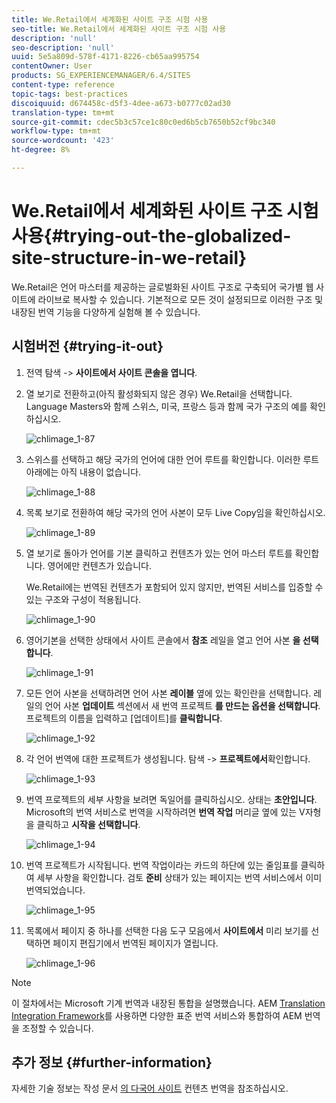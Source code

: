 ```yaml
---
title: We.Retail에서 세계화된 사이트 구조 시험 사용
seo-title: We.Retail에서 세계화된 사이트 구조 시험 사용
description: 'null'
seo-description: 'null'
uuid: 5e5a809d-578f-4171-8226-cb65aa995754
contentOwner: User
products: SG_EXPERIENCEMANAGER/6.4/SITES
content-type: reference
topic-tags: best-practices
discoiquuid: d674458c-d5f3-4dee-a673-b0777c02ad30
translation-type: tm+mt
source-git-commit: cdec5b3c57ce1c80c0ed6b5cb7650b52cf9bc340
workflow-type: tm+mt
source-wordcount: '423'
ht-degree: 8%

---
```



# We.Retail에서 세계화된 사이트 구조 시험 사용{#trying-out-the-globalized-site-structure-in-we-retail}

We.Retail은 언어 마스터를 제공하는 글로벌화된 사이트 구조로 구축되어 국가별 웹 사이트에 라이브로 복사할 수 있습니다. 기본적으로 모든 것이 설정되므로 이러한 구조 및 내장된 번역 기능을 다양하게 실험해 볼 수 있습니다.

## 시험버전 {#trying-it-out}

1. 전역 탐색 -> **사이트에서 사이트 콘솔을 엽니다**.
1. 열 보기로 전환하고(아직 활성화되지 않은 경우) We.Retail을 선택합니다. Language Masters와 함께 스위스, 미국, 프랑스 등과 함께 국가 구조의 예를 확인하십시오.

   ![chlimage_1-87](assets/chlimage_1-87.png)

1. 스위스를 선택하고 해당 국가의 언어에 대한 언어 루트를 확인합니다. 이러한 루트 아래에는 아직 내용이 없습니다.

   ![chlimage_1-88](assets/chlimage_1-88.png)

1. 목록 보기로 전환하여 해당 국가의 언어 사본이 모두 Live Copy임을 확인하십시오.

   ![chlimage_1-89](assets/chlimage_1-89.png)

1. 열 보기로 돌아가 언어를 기본 클릭하고 컨텐츠가 있는 언어 마스터 루트를 확인합니다. 영어에만 컨텐츠가 있습니다.

   We.Retail에는 번역된 컨텐츠가 포함되어 있지 않지만, 번역된 서비스를 입증할 수 있는 구조와 구성이 적용됩니다.

   ![chlimage_1-90](assets/chlimage_1-90.png)

1. 영어기본을 선택한 상태에서 사이트 콘솔에서 **참조** 레일을 열고 언어 사본 **을 선택합니다**.

   ![chlimage_1-91](assets/chlimage_1-91.png)

1. 모든 언어 사본을 선택하려면 언어 사본 **레이블** 옆에 있는 확인란을 선택합니다. 레일의 언어 사본 **업데이트** 섹션에서 새 번역 프로젝트 **를 만드는 옵션을 선택합니다**. 프로젝트의 이름을 입력하고 [업데이트]를 **클릭합니다**.

   ![chlimage_1-92](assets/chlimage_1-92.png)

1. 각 언어 번역에 대한 프로젝트가 생성됩니다. 탐색 -> **프로젝트에서**&#x200B;확인합니다.

   ![chlimage_1-93](assets/chlimage_1-93.png)

1. 번역 프로젝트의 세부 사항을 보려면 독일어를 클릭하십시오. 상태는 **초안입니다**. Microsoft의 번역 서비스로 번역을 시작하려면 **번역 작업** 머리글 옆에 있는 V자형을 클릭하고 **시작을 선택합니다**.

   ![chlimage_1-94](assets/chlimage_1-94.png)

1. 번역 프로젝트가 시작됩니다. 번역 작업이라는 카드의 하단에 있는 줄임표를 클릭하여 세부 사항을 확인합니다. 검토 **준비** 상태가 있는 페이지는 번역 서비스에서 이미 번역되었습니다.

   ![chlimage_1-95](assets/chlimage_1-95.png)

1. 목록에서 페이지 중 하나를 선택한 다음 도구 모음에서 **사이트에서** 미리 보기를 선택하면 페이지 편집기에서 번역된 페이지가 열립니다.

   ![chlimage_1-96](assets/chlimage_1-96.png)

>[!NOTE]
>
>이 절차에서는 Microsoft 기계 번역과 내장된 통합을 설명했습니다. AEM [Translation Integration Framework](/help/sites-administering/translation.md)를 사용하면 다양한 표준 번역 서비스와 통합하여 AEM 번역을 조정할 수 있습니다.

## 추가 정보 {#further-information}

자세한 기술 정보는 작성 문서 [의 다국어 사이트](/help/sites-administering/translation.md) 컨텐츠 번역을 참조하십시오.
